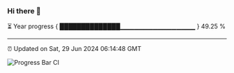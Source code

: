 ### Hi there 👋

⏳ Year progress { ██████████████▁▁▁▁▁▁▁▁▁▁▁▁▁▁▁▁ } 49.25 %

---

⏰ Updated on Sat, 29 Jun 2024 06:14:48 GMT

![Progress Bar CI](https://github.com/liununu/liununu/workflows/Progress%20Bar%20CI/badge.svg)
